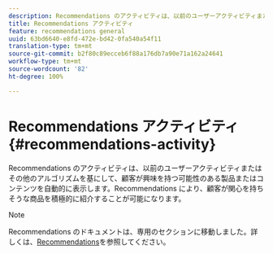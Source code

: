 ```yaml
---
description: Recommendations のアクティビティは、以前のユーザーアクティビティまたはその他のアルゴリズムを基にして、顧客が興味を持つ可能性のある製品またはコンテンツを自動的に表示します。Recommendations により、顧客が関心を持ちそうな商品を積極的に紹介することが可能になります。
title: Recommendations アクティビティ
feature: recommendations general
uuid: 63bd6640-e8fd-472e-bd42-0fa540a54f11
translation-type: tm+mt
source-git-commit: b2f80c89ecceb6f88a176db7a90e71a162a24641
workflow-type: tm+mt
source-wordcount: '82'
ht-degree: 100%

---
```



# Recommendations アクティビティ{#recommendations-activity}

Recommendations のアクティビティは、以前のユーザーアクティビティまたはその他のアルゴリズムを基にして、顧客が興味を持つ可能性のある製品またはコンテンツを自動的に表示します。Recommendations により、顧客が関心を持ちそうな商品を積極的に紹介することが可能になります。

>[!NOTE]
>
>Recommendations のドキュメントは、専用のセクションに移動しました。詳しくは、[Recommendations](../c-recommendations/recommendations.md#concept_7556C8A4543942F2A77B13A29339C0C0)を参照してください。


